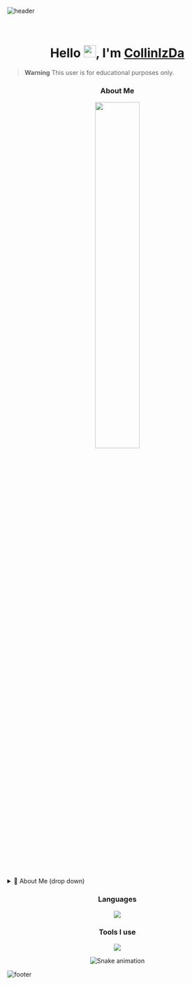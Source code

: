 ![header](https://capsule-render.vercel.app/api?type=waving&color=00ffff&height=200&section=header)

<br>
  
<h1 align="center">
Hello <img src="https://media.giphy.com/media/hvRJCLFzcasrR4ia7z/giphy.gif" width="28">, I'm <a href="https://collinizda.de/">CollinIzDa</a>
</h1>

> **Warning**
> This user is for educational purposes only.

<h3 align="center">About Me</h3>
<p align=center>
  <a href="https://discord.com/users/627165124180049969"><img src="https://lanyard-profile-readme.vercel.app/api/627165124180049969" width=45%></a>
</p>
<div>
<details>
  <summary>🧑 About Me (drop down)</summary>

- 🔭 I’m currently working on **https://collinizda.com**

- 🌱 I’m currently learning **everything** 🤓

</details>

<h3 align="center">Languages</h3>
<div align="center" target="_blank" style="margin-top: 10px">
   <a href="https://collinizda.de" target="_blank"><img src="https://skillicons.dev/icons?i=python,html,javascript,css&theme=dark" /></a>
</div>

<h3 align="center">Tools I use</h3>
<div align="center">
    <a href="https://collinizda.de" target="_blank"><img src="https://skillicons.dev/icons?i=vscode,visualstudio,powershell,bash,git,raspberrypi,linux,idea,github,discord&theme=dark" /></a>
</div>

<div align="center">

  ![Snake animation](https://github.com/danielbped/danielbped/blob/output/github-contribution-grid-snake.svg)
  
</div>
  
</p>

![footer](https://capsule-render.vercel.app/api?type=waving&color=00ffff&height=200&section=footer)
